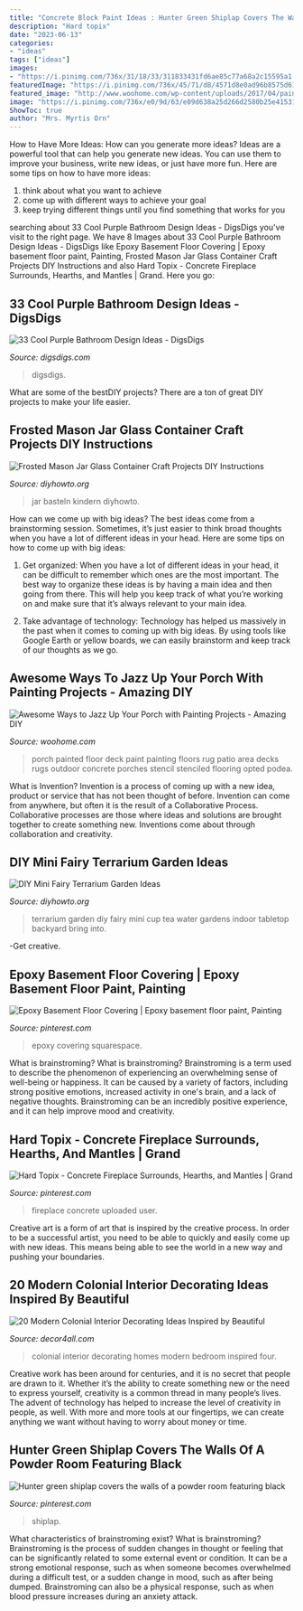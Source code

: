 ```yaml
---
title: "Concrete Block Paint Ideas : Hunter Green Shiplap Covers The Walls Of A Powder Room Featuring Black"
description: "Hard topix"
date: "2023-06-13"
categories:
- "ideas"
tags: ["ideas"]
images:
- "https://i.pinimg.com/736x/31/18/33/311833431fd6ae85c77a68a2c15595a1.jpg"
featuredImage: "https://i.pinimg.com/736x/45/71/d8/4571d8e0ad96b8575d61cd406a2b7415.jpg"
featured_image: "http://www.woohome.com/wp-content/uploads/2017/04/painted-porch-floor-12.jpg"
image: "https://i.pinimg.com/736x/e0/9d/63/e09d638a25d266d2580b25e415313a5f--concrete-fireplace-hearths.jpg"
ShowToc: true
author: "Mrs. Myrtis Orn"
---
```



How to Have More Ideas: How can you generate more ideas?
Ideas are a powerful tool that can help you generate new ideas. You can use them to improve your business, write new ideas, or just have more fun. Here are some tips on how to have more ideas: 
1. think about what you want to achieve 
2. come up with different ways to achieve your goal 
3. keep trying different things until you find something that works for you 

	

		
searching about 33 Cool Purple Bathroom Design Ideas - DigsDigs you've visit to the right page. We have 8 Images about 33 Cool Purple Bathroom Design Ideas - DigsDigs like Epoxy Basement Floor Covering | Epoxy basement floor paint, Painting, Frosted Mason Jar Glass Container Craft Projects DIY Instructions and also Hard Topix - Concrete Fireplace Surrounds, Hearths, and Mantles | Grand. Here you go:
		
    
## 33 Cool Purple Bathroom Design Ideas - DigsDigs

<img loading=lazy src="https://www.digsdigs.com/photos/purple-bathroom-design-ideas-16.jpg" onerror="this.onerror=null;this.src='https://tse4.mm.bing.net/th?id=OIP.7Bj8p2jWkWQBeReI2UdUcAHaLI&amp;pid=15.1';" alt="33 Cool Purple Bathroom Design Ideas - DigsDigs">

_Source: digsdigs.com_

>digsdigs. 

	

What are some of the bestDIY projects?
There are a ton of great DIY projects to make your life easier.

    
## Frosted Mason Jar Glass Container Craft Projects DIY Instructions

<img loading=lazy src="https://www.diyhowto.org/wp-content/uploads/DIYHowto-Frosted-Mason-Jar-Glass-Container-Craft-Projects-DIY-Instructions-02.jpg" onerror="this.onerror=null;this.src='https://tse1.mm.bing.net/th?id=OIP.p8g7tlZZ7iMrqFoarJonaQHaRq&amp;pid=15.1';" alt="Frosted Mason Jar Glass Container Craft Projects DIY Instructions">

_Source: diyhowto.org_

>jar basteln kindern diyhowto. 

	

How can we come up with big ideas?
The best ideas come from a brainstorming session. Sometimes, it’s just easier to think broad thoughts when you have a lot of different ideas in your head. Here are some tips on how to come up with big ideas:
1. Get organized: When you have a lot of different ideas in your head, it can be difficult to remember which ones are the most important. The best way to organize these ideas is by having a main idea and then going from there. This will help you keep track of what you’re working on and make sure that it’s always relevant to your main idea.

2. Take advantage of technology: Technology has helped us massively in the past when it comes to coming up with big ideas. By using tools like Google Earth or yellow boards, we can easily brainstorm and keep track of our thoughts as we go.

    
## Awesome Ways To Jazz Up Your Porch With Painting Projects - Amazing DIY

<img loading=lazy src="http://www.woohome.com/wp-content/uploads/2017/04/painted-porch-floor-12.jpg" onerror="this.onerror=null;this.src='https://tse1.mm.bing.net/th?id=OIP.8eSymdP_hjqSWMeS_BX6JwHaNK&amp;pid=15.1';" alt="Awesome Ways to Jazz Up Your Porch with Painting Projects - Amazing DIY">

_Source: woohome.com_

>porch painted floor deck paint painting floors rug patio area decks rugs outdoor concrete porches stencil stenciled flooring opted podea. 

	

What is Invention?
Invention is a process of coming up with a new idea, product or service that has not been thought of before. Invention can come from anywhere, but often it is the result of a Collaborative Process. Collaborative processes are those where ideas and solutions are brought together to create something new. Inventions come about through collaboration and creativity.

    
## DIY Mini Fairy Terrarium Garden Ideas

<img loading=lazy src="http://www.diyhowto.org/wp-content/uploads/Tea-Cup-Terrarium-DIY-Mini-Fairy-Terrarium-Garden-Ideas.jpg" onerror="this.onerror=null;this.src='https://tse2.mm.bing.net/th?id=OIP.vKq1OElbp9odl4Rw3iSlewHaJ8&amp;pid=15.1';" alt="DIY Mini Fairy Terrarium Garden Ideas">

_Source: diyhowto.org_

>terrarium garden diy fairy mini cup tea water gardens indoor tabletop backyard bring into. 

	

-Get creative.

    
## Epoxy Basement Floor Covering | Epoxy Basement Floor Paint, Painting

<img loading=lazy src="https://i.pinimg.com/736x/45/71/d8/4571d8e0ad96b8575d61cd406a2b7415.jpg" onerror="this.onerror=null;this.src='https://tse4.mm.bing.net/th?id=OIP.tt0U00R_tfPD0Lb7MkYLWwHaJ6&amp;pid=15.1';" alt="Epoxy Basement Floor Covering | Epoxy basement floor paint, Painting">

_Source: pinterest.com_

>epoxy covering squarespace. 

	

What is brainstroming?
What is brainstroming? Brainstroming is a term used to describe the phenomenon of experiencing an overwhelming sense of well-being or happiness. It can be caused by a variety of factors, including strong positive emotions, increased activity in one's brain, and a lack of negative thoughts. Brainstroming can be an incredibly positive experience, and it can help improve mood and creativity.

    
## Hard Topix - Concrete Fireplace Surrounds, Hearths, And Mantles | Grand

<img loading=lazy src="https://i.pinimg.com/736x/e0/9d/63/e09d638a25d266d2580b25e415313a5f--concrete-fireplace-hearths.jpg" onerror="this.onerror=null;this.src='https://tse1.mm.bing.net/th?id=OIP.zvXdi5JUDNYxSJNjgL4muQDIEs&amp;pid=15.1';" alt="Hard Topix - Concrete Fireplace Surrounds, Hearths, and Mantles | Grand">

_Source: pinterest.com_

>fireplace concrete uploaded user. 

	

Creative art is a form of art that is inspired by the creative process. In order to be a successful artist, you need to be able to quickly and easily come up with new ideas. This means being able to see the world in a new way and pushing your boundaries.

    
## 20 Modern Colonial Interior Decorating Ideas Inspired By Beautiful

<img loading=lazy src="https://decor4all.com/wp-content/uploads/2014/08/colonial-homes-bedroom-decorating-ideas-7.jpg" onerror="this.onerror=null;this.src='https://tse2.mm.bing.net/th?id=OIP.GLPtJw4w5jDYCSpdh6kXwAHaHi&amp;pid=15.1';" alt="20 Modern Colonial Interior Decorating Ideas Inspired by Beautiful">

_Source: decor4all.com_

>colonial interior decorating homes modern bedroom inspired four. 

	

Creative work has been around for centuries, and it is no secret that people are drawn to it. Whether it’s the ability to create something new or the need to express yourself, creativity is a common thread in many people’s lives. The advent of technology has helped to increase the level of creativity in people, as well. With more and more tools at our fingertips, we can create anything we want without having to worry about money or time.

    
## Hunter Green Shiplap Covers The Walls Of A Powder Room Featuring Black

<img loading=lazy src="https://i.pinimg.com/736x/31/18/33/311833431fd6ae85c77a68a2c15595a1.jpg" onerror="this.onerror=null;this.src='https://tse2.mm.bing.net/th?id=OIP.PrCSpF82lqSI8fQTrdeh7QHaLH&amp;pid=15.1';" alt="Hunter green shiplap covers the walls of a powder room featuring black">

_Source: pinterest.com_

>shiplap. 

	

What characteristics of brainstroming exist?
What is brainstroming? Brainstroming is the process of sudden changes in thought or feeling that can be significantly related to some external event or condition. It can be a strong emotional response, such as when someone becomes overwhelmed during a difficult test, or a sudden change in mood, such as after being dumped. Brainstroming can also be a physical response, such as when blood pressure increases during an anxiety attack.

